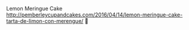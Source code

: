 Lemon Meringue Cake	http://pemberleycupandcakes.com/2016/04/14/lemon-meringue-cake-tarta-de-limon-con-merengue/	
਍